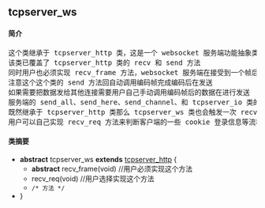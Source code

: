 ## tcpserver_ws
#### 简介
<pre>
这个类继承于 tcpserver_http 类，这是一个 websocket 服务端功能抽象类，用户可以继承该类来完成一个自己的 websocket 服务端
该类已覆盖了 tcpserver_http 类的 recv 和 send 方法
同时用户也必须实现 recv_frame 方法，websocket 服务端在接受到一个帧后会触发这个方法
注意这个这个类的 send 方法回自动调用编码帧完成编码后在发送
如果需要把数据发给其他连接需要用户自己手动调用编码帧后的数据在进行发送
服务端的 send_all、send_here、send_channel、和 tcpserver_io 类的 send_them 并不会编码任何数据
既然继承于 tcpserver_http 类那么 tcpserver_ws 类也会触发一次 recv_req 方法后才会进入接收帧的逻辑
用户可以自己实现 recv_req 方法来判断客户端的一些 cookie 登录信息等流程控制
</pre>
#### 类摘要
- **abstract** tcpserver_ws **extends** [tcpserver_http](tcpserver_http.md) {
	- **abstract** recv_frame(void) //用户必须实现这个方法
	- recv_req(void) //用户选择实现这个方法
	- `/* 方法 */`
- }
